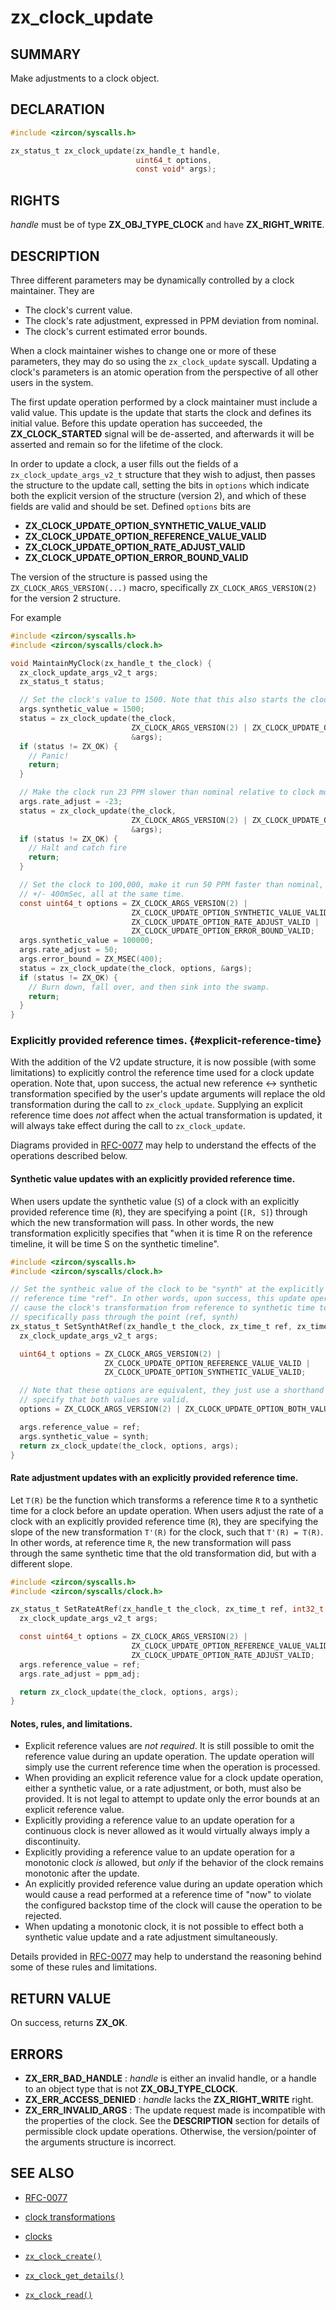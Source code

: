 # zx_clock_update

## SUMMARY

<!-- Contents of this heading updated by update-docs-from-fidl, do not edit. -->

Make adjustments to a clock object.

## DECLARATION

<!-- Contents of this heading updated by update-docs-from-fidl, do not edit. -->

```c
#include <zircon/syscalls.h>

zx_status_t zx_clock_update(zx_handle_t handle,
                            uint64_t options,
                            const void* args);
```

## RIGHTS

<!-- Contents of this heading updated by update-docs-from-fidl, do not edit. -->

*handle* must be of type **ZX_OBJ_TYPE_CLOCK** and have **ZX_RIGHT_WRITE**.

## DESCRIPTION

Three different parameters may be dynamically controlled by a clock maintainer.
They are

+ The clock's current value.
+ The clock's rate adjustment, expressed in PPM deviation from nominal.
+ The clock's current estimated error bounds.

When a clock maintainer wishes to change one or more of these parameters, they
may do so using the `zx_clock_update` syscall. Updating a clock's parameters is
an atomic operation from the perspective of all other users in the system.

The first update operation performed by a clock maintainer must include a valid
value. This update is the update that starts the clock and defines its initial
value. Before this update operation has succeeded, the **ZX_CLOCK_STARTED**
signal will be de-asserted, and afterwards it will be asserted and remain so for
the lifetime of the clock.

In order to update a clock, a user fills out the fields of a
`zx_clock_update_args_v2_t` structure that they wish to adjust, then passes the
structure to the update call, setting the bits in `options` which indicate both
the explicit version of the structure (version 2), and which of these fields are
valid and should be set. Defined `options` bits are

+ **ZX_CLOCK_UPDATE_OPTION_SYNTHETIC_VALUE_VALID**
+ **ZX_CLOCK_UPDATE_OPTION_REFERENCE_VALUE_VALID**
+ **ZX_CLOCK_UPDATE_OPTION_RATE_ADJUST_VALID**
+ **ZX_CLOCK_UPDATE_OPTION_ERROR_BOUND_VALID**

The version of the structure is passed using the `ZX_CLOCK_ARGS_VERSION(...)`
macro, specifically `ZX_CLOCK_ARGS_VERSION(2)` for the version 2 structure.

For example

```c
#include <zircon/syscalls.h>
#include <zircon/syscalls/clock.h>

void MaintainMyClock(zx_handle_t the_clock) {
  zx_clock_update_args_v2_t args;
  zx_status_t status;

  // Set the clock's value to 1500. Note that this also starts the clock.
  args.synthetic_value = 1500;
  status = zx_clock_update(the_clock,
                           ZX_CLOCK_ARGS_VERSION(2) | ZX_CLOCK_UPDATE_OPTION_SYNTHETIC_VALUE_VALID,
                           &args);
  if (status != ZX_OK) {
    // Panic!
    return;
  }

  // Make the clock run 23 PPM slower than nominal relative to clock monotonic.
  args.rate_adjust = -23;
  status = zx_clock_update(the_clock,
                           ZX_CLOCK_ARGS_VERSION(2) | ZX_CLOCK_UPDATE_OPTION_RATE_ADJUST_VALID,
                           &args);
  if (status != ZX_OK) {
    // Halt and catch fire
    return;
  }

  // Set the clock to 100,000, make it run 50 PPM faster than nominal, and specify an error bound of
  // +/- 400mSec, all at the same time.
  const uint64_t options = ZX_CLOCK_ARGS_VERSION(2) |
                           ZX_CLOCK_UPDATE_OPTION_SYNTHETIC_VALUE_VALID |
                           ZX_CLOCK_UPDATE_OPTION_RATE_ADJUST_VALID |
                           ZX_CLOCK_UPDATE_OPTION_ERROR_BOUND_VALID;
  args.synthetic_value = 100000;
  args.rate_adjust = 50;
  args.error_bound = ZX_MSEC(400);
  status = zx_clock_update(the_clock, options, &args);
  if (status != ZX_OK) {
    // Burn down, fall over, and then sink into the swamp.
    return;
  }
}
```

### Explicitly provided reference times. {#explicit-reference-time}

With the addition of the V2 update structure, it is now possible (with some
limitations) to explicitly control the reference time used for a clock update
operation. Note that, upon success, the actual new reference <-> synthetic
transformation specified by the user's update arguments will replace the old
transformation during the call to `zx_clock_update`. Supplying an explicit
reference time does _not_ affect when the actual transformation is updated, it
will always take effect during the call to `zx_clock_update`.

Diagrams provided in
[RFC-0077](/contribute/governance/rfcs/0077_zx_clock_update_accuracy.md)
may help to understand the effects of the operations described below.

#### Synthetic value updates with an explicitly provided reference time.

When users update the synthetic value (`S`) of a clock with an explicitly
provided reference time (`R`), they are specifying a point (`[R, S]`) through
which the new transformation will pass. In other words, the new transformation
explicitly specifies that "when it is time R on the reference timeline, it will
be time S on the synthetic timeline".

```c
#include <zircon/syscalls.h>
#include <zircon/syscalls/clock.h>

// Set the syntheic value of the clock to be "synth" at the explicitly provided
// reference time "ref". In other words, upon success, this update operation will
// cause the clock's transformation from reference to synthetic time to
// specifically pass through the point (ref, synth)
zx_status_t SetSynthAtRef(zx_handle_t the_clock, zx_time_t ref, zx_time_t synth) {
  zx_clock_update_args_v2_t args;

  uint64_t options = ZX_CLOCK_ARGS_VERSION(2) |
                     ZX_CLOCK_UPDATE_OPTION_REFERENCE_VALUE_VALID |
                     ZX_CLOCK_UPDATE_OPTION_SYNTHETIC_VALUE_VALID;

  // Note that these options are equivalent, they just use a shorthand to
  // specify that both values are valid.
  options = ZX_CLOCK_ARGS_VERSION(2) | ZX_CLOCK_UPDATE_OPTION_BOTH_VALUES_VALID;

  args.reference_value = ref;
  args.synthetic_value = synth;
  return zx_clock_update(the_clock, options, args);
}
```

#### Rate adjustment updates with an explicitly provided reference time.

Let `T(R)` be the function which transforms a reference time `R` to a synthetic
time for a clock before an update operation. When users adjust the rate of a
clock with an explicitly provided reference time (`R`), they are specifying the
slope of the new transformation `T'(R)` for the clock, such that `T'(R) = T(R)`.
In other words, at reference time `R`, the new transformation will pass through
the same synthetic time that the old transformation did, but with a different
slope.

```c
#include <zircon/syscalls.h>
#include <zircon/syscalls/clock.h>

zx_status_t SetRateAtRef(zx_handle_t the_clock, zx_time_t ref, int32_t ppm_adj) {
  zx_clock_update_args_v2_t args;

  const uint64_t options = ZX_CLOCK_ARGS_VERSION(2) |
                           ZX_CLOCK_UPDATE_OPTION_REFERENCE_VALUE_VALID |
                           ZX_CLOCK_UPDATE_OPTION_RATE_ADJUST_VALID;
  args.reference_value = ref;
  args.rate_adjust = ppm_adj;

  return zx_clock_update(the_clock, options, args);
}
```

#### Notes, rules, and limitations.

 - Explicit reference values are _not required_. It is still possible to omit
   the reference value during an update operation. The update operation will
   simply use the current reference time when the operation is processed.
 - When providing an explicit reference value for a clock update operation,
   either a synthetic value, or a rate adjustment, or both, must also be
   provided. It is not legal to attempt to update only the error bounds at an
   explicit reference value.
 - Explicitly providing a reference value to an update operation for a continuous
   clock is never allowed as it would virtually always imply a discontinuity.
 - Explicitly providing a reference value to an update operation for a monotonic
   clock _is_ allowed, but _only_ if the behavior of the clock remains monotonic
   after the update.
 - An explicitly provided reference value during an update operation which would
   cause a read performed at a reference time of "now" to violate the configured
   backstop time of the clock will cause the operation to be rejected.
 - When updating a monotonic clock, it is not possible to effect both a
   synthetic value update and a rate adjustment simultaneously.

Details provided in
[RFC-0077](/contribute/governance/rfcs/0077_zx_clock_update_accuracy.md)
may help to understand the reasoning behind some of these rules and limitations.

## RETURN VALUE

On success, returns **ZX_OK**.

## ERRORS

 - **ZX_ERR_BAD_HANDLE** : *handle* is either an invalid handle, or a handle to
   an object type that is not **ZX_OBJ_TYPE_CLOCK**.
 - **ZX_ERR_ACCESS_DENIED** : *handle* lacks the **ZX_RIGHT_WRITE** right.
 - **ZX_ERR_INVALID_ARGS** : The update request made is incompatible with the
   properties of the clock. See the **DESCRIPTION** section for details of
   permissible clock update operations. Otherwise, the version/pointer of
   the arguments structure is incorrect.

## SEE ALSO

 - [RFC-0077](/contribute/governance/rfcs/0077_zx_clock_update_accuracy.md)

 - [clock transformations]
 - [clocks]
 - [`zx_clock_create()`]
 - [`zx_clock_get_details()`]
 - [`zx_clock_read()`]

<!-- References updated by update-docs-from-fidl, do not edit. -->

[clock transformations]: /concepts/kernel/clock_transformations.md
[clocks]: /reference/kernel_objects/clock.md
[`zx_clock_create()`]: clock_create.md
[`zx_clock_get_details()`]: clock_get_details.md
[`zx_clock_read()`]: clock_read.md
